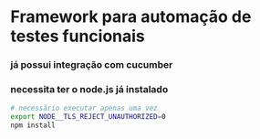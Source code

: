 # Framework para automação de testes funcionais

### já possui integração com cucumber
### necessita ter o node.js já instalado

```bash
# necessãrio executar apenas uma vez
export NODE__TLS_REJECT_UNAUTHORIZED=0
npm install
```